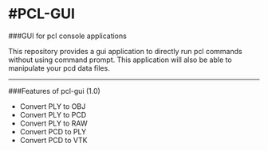 #PCL-GUI
=========
###GUI for pcl console applications
 
This repository provides a gui application to directly run pcl commands without using command prompt.
This application will also be able to manipulate your pcd data files.
_________
###Features of pcl-gui (1.0)
 
* Convert PLY to OBJ
* Convert PLY to PCD
* Convert PLY to RAW
* Convert PCD to PLY
* Convert PCD to VTK
